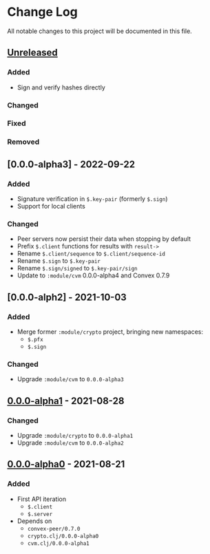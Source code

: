 # Change Log

All notable changes to this project will be documented in this file.



## [Unreleased]

### Added

- Sign and verify hashes directly

### Changed

### Fixed

### Removed



## [0.0.0-alpha3] - 2022-09-22

### Added

- Signature verification in `$.key-pair` (formerly `$.sign`)
- Support for local clients

### Changed

- Peer servers now persist their data when stopping by default
- Prefix `$.client` functions for results with `result->`
- Rename `$.client/sequence` to `$.client/sequence-id`
- Rename `$.sign` to `$.key-pair`
- Rename `$.sign/signed` to `$.key-pair/sign`
- Update to `:module/cvm` 0.0.0-alpha4 and Convex 0.7.9



## [0.0.0-alph2] - 2021-10-03

### Added

- Merge former `:module/crypto` project, bringing new namespaces:
    - `$.pfx`
    - `$.sign`

### Changed

- Upgrade `:module/cvm` to `0.0.0-alpha3`



## [0.0.0-alpha1] - 2021-08-28

### Changed

- Upgrade `:module/crypto` to `0.0.0-alpha1`
- Upgrade `:module/cvm` to `0.0.0-alpha2`



## [0.0.0-alpha0] - 2021-08-21

### Added

- First API iteration
    - `$.client`
    - `$.server`
- Depends on
    - `convex-peer/0.7.0`
    - `crypto.clj/0.0.0-alpha0`
    - `cvm.clj/0.0.0-alpha1`



[Unreleased]:   https://github.com/convex-dev/convex.cljc/compare/release/net/0.0.0-alpha3...HEAD
[0.0.0-alpha2]: https://github.com/convex-dev/convex.cljc/compare/release/net/0.0.0-alpha2...release/net/0.0.0-alpha3
[0.0.0-alpha2]: https://github.com/convex-dev/convex.cljc/compare/release/net/0.0.0-alpha1...release/net/0.0.0-alpha2
[0.0.0-alpha1]: https://github.com/convex-dev/convex.cljc/compare/release/net/0.0.0-alpha0...release/net/0.0.0-alpha1
[0.0.0-alpha0]: https://github.com/convex-dev/convex.cljc/releases/tag/release/net/0.0.0-alpha0
